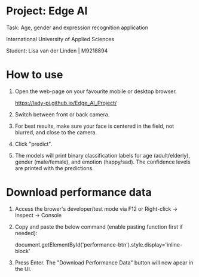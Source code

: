 ﻿# Project: Edge AI

Task: Age, gender and expression recognition application

International University of Applied Sciences

Student: Lisa van der Linden | M9218894

# How to use

1. Open the web-page on your favourite mobile or desktop browser.

   https://lady-pi.github.io/Edge_AI_Project/

3. Switch between front or back camera.

4. For best results, make sure your face is centered in the field, not blurred,  and close to the camera. 

5. Click "predict". 

6. The models will print binary classification labels for age (adult/elderly), gender (male/female), and emotion (happy/sad). The confidence levels are printed with the predictions. 

# Download performance data

1. Access the brower's developer/test mode via F12 or Right-click → Inspect → Console

2. Copy and paste the below command (enable pasting function first if needed):

   document.getElementById('performance-btn').style.display='inline-block'

3. Press Enter. The "Download Performance Data" button will now apear in the UI. 


